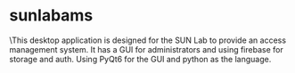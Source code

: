 # sunlabams
\This desktop application is designed for the SUN Lab to provide an access management system. It has a GUI for administrators and using firebase for storage and auth. Using PyQt6 for the GUI and python as the language.
